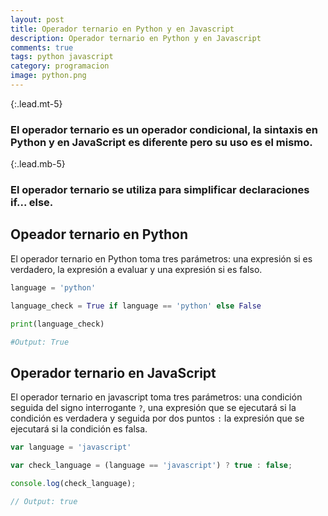 ```yaml
---
layout: post
title: Operador ternario en Python y en Javascript
description: Operador ternario en Python y en Javascript
comments: true
tags: python javascript
category: programacion
image: python.png
---
```


{:.lead.mt-5}
### El operador ternario es un operador condicional, la sintaxis en Python y en JavaScript es diferente pero su uso es el mismo.

{:.lead.mb-5}
### El operador ternario se utiliza para simplificar declaraciones if... else.

## Opeador ternario en Python

El operador ternario en Python toma tres parámetros: una expresión si es verdadero, la expresión a evaluar y una expresión si es falso.

```py
language = 'python'

language_check = True if language == 'python' else False

print(language_check)

#Output: True
```

## Operador ternario en JavaScript

El operador ternario en javascript toma tres parámetros: una condición seguida del signo interrogante  `?`, una expresión que se ejecutará si la condición es verdadera y seguida por dos puntos `:` la expresión que se ejecutará si la condición es falsa.

```js
var language = 'javascript'

var check_language = (language == 'javascript') ? true : false;

console.log(check_language);

// Output: true
```